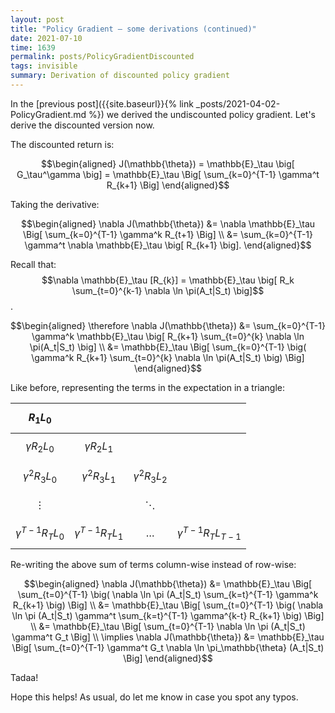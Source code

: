 ```yaml
---
layout: post
title: "Policy Gradient — some derivations (continued)"
date: 2021-07-10
time: 1639
permalink: posts/PolicyGradientDiscounted
tags: invisible
summary: Derivation of discounted policy gradient
---
```


In the [previous post]({{site.baseurl}}{% link _posts/2021-04-02-PolicyGradient.md %}) we derived the undiscounted policy gradient. Let's derive the discounted version now.

The discounted return is:

$$\begin{aligned}
 J(\mathbb{\theta}) = \mathbb{E}_\tau \big[ G_\tau^\gamma \big] = \mathbb{E}_\tau \Big[ \sum_{k=0}^{T-1} \gamma^t R_{k+1} \Big]
\end{aligned}$$

Taking the derivative:

$$\begin{aligned}
    \nabla J(\mathbb{\theta}) &= \nabla \mathbb{E}_\tau \Big[ \sum_{k=0}^{T-1} \gamma^k R_{t+1} \Big] \\
    &= \sum_{k=0}^{T-1} \gamma^t \nabla \mathbb{E}_\tau \big[ R_{k+1} \big].
\end{aligned}$$


Recall that:
$$\nabla \mathbb{E}_\tau [R_{k}] = \mathbb{E}_\tau \big[ R_k \sum_{t=0}^{k-1} \nabla \ln \pi(A_t|S_t) \big]$$.

$$\begin{aligned}
    \therefore \nabla J(\mathbb{\theta}) &= \sum_{k=0}^{T-1} \gamma^k \mathbb{E}_\tau \big[ R_{k+1} \sum_{t=0}^{k} \nabla \ln \pi(A_t|S_t) \big] \\
    &= \mathbb{E}_\tau \Big[ \sum_{k=0}^{T-1} \big( \gamma^k R_{k+1} \sum_{t=0}^{k} \nabla \ln \pi(A_t|S_t) \big) \Big]
\end{aligned}$$


Like before, representing the terms in the expectation in a triangle:

| $$R_1 L_0$$ |           |           |               |
|-----------|-----------|-----------|---------------|
| $$\gamma R_2 L_0$$ | $$\gamma  R_2 L_1$$ |           |               |
| $$\gamma^2 R_3 L_0$$ | $$\gamma^2 R_3 L_1$$ | $$\gamma ^2 R_3 L_2$$ |               |
| $$\vdots$$  |           | $$\ddots$$  |               |
| $$\gamma^{T-1} R_T L_0$$ | $$\gamma^{T-1} R_T L_1$$ | $$\dots$$   | $$\gamma^{T-1}R_T L_{T-1}$$ |

Re-writing the above sum of terms column-wise instead of row-wise:

$$\begin{aligned}
    \nabla J(\mathbb{\theta}) &= \mathbb{E}_\tau \Big[ \sum_{t=0}^{T-1} \big( \nabla \ln \pi (A_t|S_t) \sum_{k=t}^{T-1} \gamma^k R_{k+1} \big) \Big] \\
    &= \mathbb{E}_\tau \Big[ \sum_{t=0}^{T-1} \big( \nabla \ln \pi (A_t|S_t) \gamma^t \sum_{k=t}^{T-1} \gamma^{k-t} R_{k+1} \big) \Big] \\
    &= \mathbb{E}_\tau \Big[ \sum_{t=0}^{T-1} \nabla \ln \pi (A_t|S_t) \gamma^t G_t \Big] \\
    \implies \nabla J(\mathbb{\theta}) &= \mathbb{E}_\tau \Big[ \sum_{t=0}^{T-1} \gamma^t G_t \nabla \ln \pi_\mathbb{\theta} (A_t|S_t) \Big]
\end{aligned}$$

Tadaa!

Hope this helps! As usual, do let me know in case you spot any typos.
